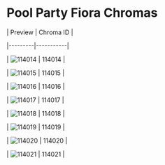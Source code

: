 # Pool Party Fiora Chromas


| Preview | Chroma ID |

|---------|-----------|

| ![114014](https://raw.communitydragon.org/latest/plugins/rcp-be-lol-game-data/global/default/v1/champion-chroma-images/114/114014.png) | 114014 |

| ![114015](https://raw.communitydragon.org/latest/plugins/rcp-be-lol-game-data/global/default/v1/champion-chroma-images/114/114015.png) | 114015 |

| ![114016](https://raw.communitydragon.org/latest/plugins/rcp-be-lol-game-data/global/default/v1/champion-chroma-images/114/114016.png) | 114016 |

| ![114017](https://raw.communitydragon.org/latest/plugins/rcp-be-lol-game-data/global/default/v1/champion-chroma-images/114/114017.png) | 114017 |

| ![114018](https://raw.communitydragon.org/latest/plugins/rcp-be-lol-game-data/global/default/v1/champion-chroma-images/114/114018.png) | 114018 |

| ![114019](https://raw.communitydragon.org/latest/plugins/rcp-be-lol-game-data/global/default/v1/champion-chroma-images/114/114019.png) | 114019 |

| ![114020](https://raw.communitydragon.org/latest/plugins/rcp-be-lol-game-data/global/default/v1/champion-chroma-images/114/114020.png) | 114020 |

| ![114021](https://raw.communitydragon.org/latest/plugins/rcp-be-lol-game-data/global/default/v1/champion-chroma-images/114/114021.png) | 114021 |
